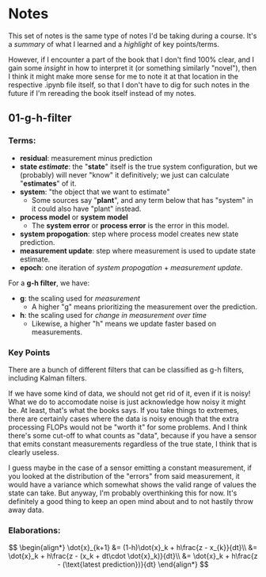 # Notes

This set of notes is the same type of notes I'd be taking during a course.
It's a *summary* of what I learned and a *highlight* of key points/terms.

However, if I encounter a part of the book that I don't find 100% clear, and I
gain some *insight* in how to interpret it (or something similarly "novel"),
then I think it might make more sense for me to note it at that location in the
respective .ipynb file itself, so that I don't have to dig for such notes in the
future if I'm rereading the book itself instead of my notes.

## 01-g-h-filter

### Terms:

- **residual**: measurement minus prediction
- **state _estimate_**: the "**state**" itself is the true system configuration, but 
  we (probably) will never "know" it definitively; we just can calculate
  "**estimates**" of it.
- **system**: "the object that we want to estimate"
  - Some sources say "**plant**", and any term below that has "system" in it could
    also have "plant" instead.
- **process model** or **system model** 
  - The **system error** or **process error** is the error in this model.
- **system propogation**: step where process model creates new state prediction.
- **measurement update**: step where measurement is used to update state estimate.
- **epoch**: one iteration of _system propogation_ + _measurement update_.

For a **g-h filter**, we have:

- **g**: the scaling used for _measurement_
  - A higher "g" means prioritizing the measurement over the prediction.
- **h**: the scaling used for _change in measurement over time_
  - Likewise, a higher "h" means we update faster based on measurements.

### Key Points

There are a bunch of different filters that can be classified as g-h filters, 
including Kalman filters.

If we have some kind of data, we should not get rid of it, even if it is noisy!
What we do to accomodate noise is just acknowledge how noisy it might be.
At least, that's what the books says. If you take things to extremes, there are
certainly cases where the data is noisy enough that the extra processing FLOPs
would not be "worth it" for some problems. And I think there's some cut-off to
what counts as "data", because if you have a sensor that emits constant
measurements regardless of the true state, I think that is clearly useless.

I guess maybe in the case of a sensor emitting a constant measurement, if you
looked at the distribution of the "errors" from said measurement, it would have
a variance which somewhat shows the valid range of values the state can take.
But anyway, I'm probably overthinking this for now. It's definitely a good thing
to keep an open mind about and to not hastily throw away data.

### Elaborations:

$$
\begin{align*}
\dot{x}_{k+1} &= (1-h)\dot{x}_k + h\frac{z - x_{k}}{dt}\\
    &= \dot{x}_k + h\frac{z - (x_k + dt\cdot \dot{x}_k)}{dt}\\
    &= \dot{x}_k + h\frac{z - (\text{latest prediction})}{dt}
\end{align*}
$$
